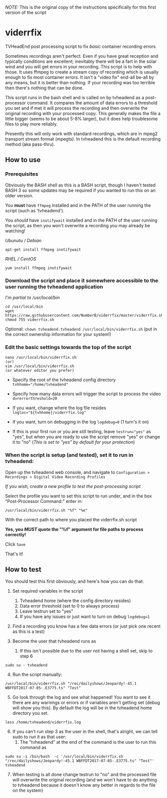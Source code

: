 _NOTE:_ This is the original copy of the instructions specifically for this first version of the script



# viderrfix
TVHeadEnd post processing script to fix _basic_ container recording errors

Sometimes recordings aren't perfect. Even if you have great reception and typically conditions are excellent; inevitably there will be a fart in the solar wind and you will get errors in your recording. This script is to help with those. It uses ffmpeg to create a stream copy of recording which is usually enough to fix most container errors. It isn't a "video fix" end-all be-all by any means, but it is better than nothing. If your recording was too terrible then there's nothing that can be done.

This script runs in the bash shell and is called on by tvheadend as a post-processor command. It compares the amount of data errors to a threshold you set and if met it will process the recording and then overwrite the original recording with your processed copy. This generally makes the file a little bigger (seems to be about 5-8% larger), but it does help troublesome files to play more reliably. 

Presently this will only work with standard recordings, which are in mpeg2 transport stream format (mpegts). In tvheadend this is the default recording method (aka pass-thru).

## How to use

### Prerequisites

Obviously the BASH shell as this is a BASH script, though I haven't tested BASH 3 so some updates may be required if you wanted to run this on an older version.

You **must** have `ffmpeg` installed and in the PATH of the user running the script (such as 'tvheadend').

You *should* have `inotifywait` installed and in the PATH of the user running the script, as then you won't overwrite a recording you may already be watching!

_Ubunutu / Debian_

```
apt-get install ffmpeg inotifywait
```
_RHEL / CentOS_
```
yum install ffmpeg inotifywait
```

### Download the script and place it somewhere accessible to the user running the tvheadend application 

_I'm partial to /usr/local/bin_

```
cd /usr/local/bin
wget https://raw.githubusercontent.com/NumberB/viderrfix/master/viderrfix.sh
chmod 755 viderrfix.sh
```
Optional: `chown tvheadend.tvheadend /usr/local/bin/viderrfix.sh` (put in the correct ownership information for your system!)

### Edit the basic settings towards the top of the script
```
nano /usr/local/bin/viderrfix.sh
(or)
vim /usr/local/bin/viderrfix.sh
(or whatever editor you prefer)
```
- Specify the root of the tvheadend config directory `tvhhome="/home/tvheadend"`

- Specify how many data errors will trigger the script to process the video `dvrerrorthreshold=20`

- If you want, change where the log file resides `logloc="${tvhhome}/viderrfix.log"`

- If you want, turn on debugging in the log `logdebug=0` (1 turn's it on)

- If this is your first run or you are still testing, leave `testrun="yes"` as "yes", but when you are ready to use the script remove "yes" or change it to "no" (_This is set to "yes" by default for your protection_)

### When the script is setup (and tested), set it to run in tvheadend:

Open up the tvheadend web console, and navigate to `Configuration > Recordings > Digital Video Recording Profiles`

_If you wish, create a new profile to test the post-processing script_

Select the profile you want to set this script to run under, and in the box "Post-Processor Command:" enter in:
```
/usr/local/bin/viderrfix.sh "%f" "%e"
```
With the correct path to where you placed the viderrfix.sh script

**Yes, you _MUST_ quote the "%f" argument for file paths to process correctly!**

Click `Save`

That's it!



## How to test

You should test this first obviously, and here's how you can do that:

1. Set required variables in the script
    1. Tvheadend home (where the config directory resides)
    2. Data error threshold (set to 0 to always process)
    3. Leave testrun set to "yes"
    4. If you have any issues or just want to turn on debug `logdebug=1`
    
2. Find a recording you know has a few data errors (or just pick one recent as this is a test)

3. Become the user that tvheadend runs as
    1. If this isn't possible due to the user not having a shell set, skip to step 6
```
sudo su - tvheadend
```

4. Run the script manually:
```
/usr/local/bin/viderrfix.sh "/rec/dailyshows/Jeopardy!-45.1 WBFFDT2017-07-05-.E3775.ts" "Test"
```

5. Go look through the log and see what happened! You want to see it there are any warnings or errors or if variables aren't getting set (debug will show you this). By default the log will be in the tvheadend home directory you set.
```
less /home/tvheadend/viderrfix.log
```

6. If you can't run step 3 as the user in the shell, that's alright, we can tell sudo to run it as that user:
    1. The "tvheadend" at the end of the command is the user to run this command as
```
sudo su -s /bin/bash  -c '/usr/local/bin/viderrfix.sh "/rec/dailyshows/Jeopardy!-45.1 WBFFDT2017-07-05-.E3775.ts" "Test"' tvheadend
```

7. When testing is all done change testrun  to "no" and the processed file will overwrite the original recording (and we won't have to do anything to tvheadend because it doesn't know any better in regards to the file on the system)

